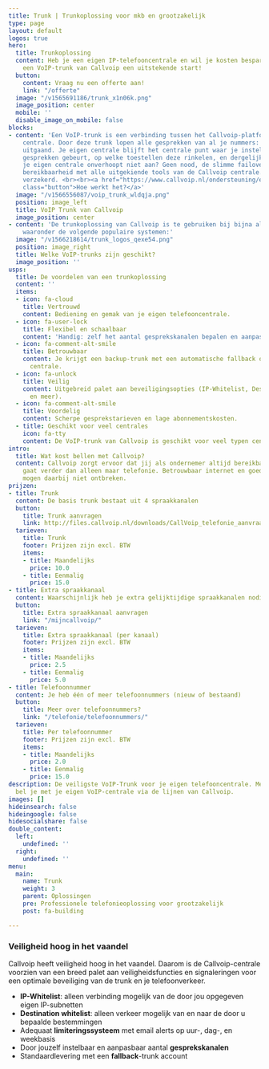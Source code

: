 ```yaml
---
title: Trunk | Trunkoplossing voor mkb en grootzakelijk
type: page
layout: default
logos: true
hero:
  title: Trunkoplossing
  content: Heb je een eigen IP-telefooncentrale en wil je kosten besparen? Dan biedt
    een VoIP-trunk van Callvoip een uitstekende start!
  button:
    content: Vraag nu een offerte aan!
    link: "/offerte"
  image: "/v1565691186/trunk_x1n06k.png"
  image_position: center
  mobile: ''
  disable_image_on_mobile: false
blocks:
- content: 'Een VoIP-trunk is een verbinding tussen het Callvoip-platform en je eigen
    centrale. Door deze trunk lopen alle gesprekken van al je nummers: inkomend en
    uitgaand. Je eigen centrale blijft het centrale punt waar je instelt wat er met
    gesprekken gebeurt, op welke toestellen deze rinkelen, en dergelijke.<br> En neemt
    je eigen centrale onverhoopt niet aan? Geen nood, de slimme failover bewaakt jouw
    bereikbaarheid met alle uitgekiende tools van de Callvoip centrale. Bereikbaarheid
    verzekerd. <br><br><a href="https://www.callvoip.nl/ondersteuning/extra-features/sip-trunk-handleiding/"
    class="button">Hoe werkt het?</a>'
  image: "/v1566556087/voip_trunk_wldqja.png"
  position: image_left
  title: VoIP Trunk van Callvoip
  image_position: center
- content: 'De trunkoplossing van Callvoip is te gebruiken bij bijna alle IP-centrales,
    waaronder de volgende populaire systemen:'
  image: "/v1566218614/trunk_logos_qexe54.png"
  position: image_right
  title: Welke VoIP-trunks zijn geschikt?
  image_position: ''
usps:
  title: De voordelen van een trunkoplossing
  content: ''
  items:
  - icon: fa-cloud
    title: Vertrouwd
    content: Bediening en gemak van je eigen telefooncentrale.
  - icon: fa-user-lock
    title: Flexibel en schaalbaar
    content: 'Handig: zelf het aantal gesprekskanalen bepalen en aanpassen.'
  - icon: fa-comment-alt-smile
    title: Betrouwbaar
    content: Je krijgt een backup-trunk met een automatische fallback op de hosted
      centrale.
  - icon: fa-unlock
    title: Veilig
    content: Uitgebreid palet aan beveiligingsopties (IP-Whitelist, Destination Whitelist
      en meer).
  - icon: fa-comment-alt-smile
    title: Voordelig
    content: Scherpe gesprekstarieven en lage abonnementskosten.
  - title: Geschikt voor veel centrales
    icon: fa-tty
    content: De VoIP-trunk van Callvoip is geschikt voor veel typen centrales.
intro:
  title: Wat kost bellen met Callvoip?
  content: Callvoip zorgt ervoor dat jij als ondernemer altijd bereikbaar bent, dat
    gaat verder dan alleen maar telefonie. Betrouwbaar internet en goede apparatuur
    mogen daarbij niet ontbreken.
prijzen:
- title: Trunk
  content: De basis trunk bestaat uit 4 spraakkanalen
  button:
    title: Trunk aanvragen
    link: http://files.callvoip.nl/downloads/CallVoip_telefonie_aanvraagformulier.pdf
  tarieven:
    title: Trunk
    footer: Prijzen zijn excl. BTW
    items:
    - title: Maandelijks
      price: 10.0
    - title: Eenmalig
      price: 15.0
- title: Extra spraakkanaal
  content: Waarschijnlijk heb je extra gelijktijdige spraakkanalen nodig.
  button:
    title: Extra spraakkanaal aanvragen
    link: "/mijncallvoip/"
  tarieven:
    title: Extra spraakkanaal (per kanaal)
    footer: Prijzen zijn excl. BTW
    items:
    - title: Maandelijks
      price: 2.5
    - title: Eenmalig
      price: 5.0
- title: Telefoonnummer
  content: Je heb één of meer telefoonnummers (nieuw of bestaand)
  button:
    title: Meer over telefoonnummers?
    link: "/telefonie/telefoonnummers/"
  tarieven:
    title: Per telefoonnummer
    footer: Prijzen zijn excl. BTW
    items:
    - title: Maandelijks
      price: 2.0
    - title: Eenmalig
      price: 15.0
description: De veiligste VoIP-Trunk voor je eigen telefooncentrale. Met een VoIP-Trunk
  bel je met je eigen VoIP-centrale via de lijnen van Callvoip.
images: []
hideinsearch: false
hideingoogle: false
hidesocialshare: false
double_content:
  left:
    undefined: ''
  right:
    undefined: ''
menu:
  main:
    name: Trunk
    weight: 3
    parent: Oplossingen
    pre: Professionele telefonieoplossing voor grootzakelijk
    post: fa-building

---
```

### Veiligheid hoog in het vaandel

Callvoip heeft veiligheid hoog in het vaandel. Daarom is de Callvoip-centrale voorzien van een breed palet aan veiligheidsfuncties en signaleringen voor een optimale beveiliging van de trunk en je telefoonverkeer.

* **IP-Whitelist**: alleen verbinding mogelijk van de door jou opgegeven eigen IP-subnetten
* **Destination whitelist**: alleen verkeer mogelijk van en naar de door u bepaalde bestemmingen
* Adequaat **limiteringssysteem** met email alerts op uur-, dag-, en weekbasis
* Door jouzelf instelbaar en aanpasbaar aantal **gesprekskanalen**
* Standaardlevering met een **fallback**-trunk account